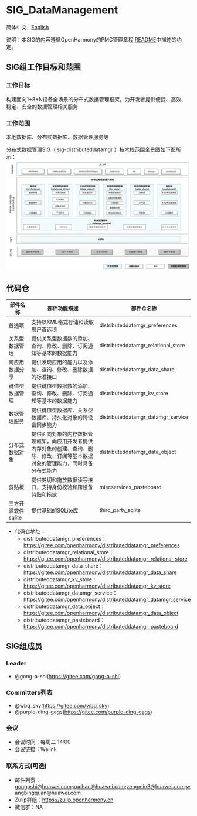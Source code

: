 # SIG_DataManagement
简体中文 | [English](./sig-distributeddatamgr.md)

说明：本SIG的内容遵循OpenHarmony的PMC管理章程 [README](/zh/pmc.md)中描述的约定。

## SIG组工作目标和范围

### 工作目标
构建面向1+8+N设备全场景的分布式数据管理框架，为开发者提供便捷、高效、稳定、安全的数据管理相关服务

### 工作范围
本地数据库、分布式数据库、数据管理服务等

分布式数据管理SIG（ sig-distributeddatamgr ）技术栈范围全景图如下图所示：
![OpenHarmony文档概览](figures/distributeddatamgr-overview.png)
## 代码仓
|部件名称|部件功能描述|部件仓名称|
| ------------ | ------------ |------------ |
|首选项|支持以XML格式存储和读取用户首选项|distributeddatamgr_preferences|
|关系型数据管理|提供关系型数据数的添加、查询、修改、删除、订阅通知等基本的数据能力|distributeddatamgr_relational_store|
|跨应用数据分享|提供发现应用的能力以及添加、查询、修改、删除数据的标准接口|distributeddatamgr_data_share|
|键值型数据管理|提供键值型数据数的添加、查询、修改、删除、订阅通知等基本的数据能力|distributeddatamgr_kv_store|
|数据管理服务|提供键值型数据库、关系型数据库、持久化对象的跨设备同步能力|distributeddatamgr_datamgr_service|
|分布式数据对象|提供面向对象的内存数据管理框架，向应用开发者提供内存对象的创建、查询、删除、修改、订阅等基本数据对象的管理能力，同时具备分布式能力|distributeddatamgr_data_object|
|剪贴板|提供剪切和拖放数据读写接口，支持身份校验和跨设备剪贴和拖放|miscservices_pasteboard|
|三方开源软件sqlite|提供基础的SQLite库|third_party_sqlite|
- 代码仓地址：
  - distributeddatamgr_preferences：https://gitee.com/openharmony/distributeddatamgr_preferences
  - distributeddatamgr_relational_store：https://gitee.com/openharmony/distributeddatamgr_relational_store
  - distributeddatamgr_data_share：https://gitee.com/openharmony/distributeddatamgr_data_share
  - distributeddatamgr_kv_store：https://gitee.com/openharmony/distributeddatamgr_kv_store
  - distributeddatamgr_datamgr_service：https://gitee.com/openharmony/distributeddatamgr_datamgr_service
  - distributeddatamgr_data_object：https://gitee.com/openharmony/distributeddatamgr_data_object
  - distributeddatamgr_pasteboard：https://gitee.com/openharmony/distributeddatamgr_pasteboard

## SIG组成员

### Leader
- @gong-a-shi(https://gitee.com/gong-a-shi)

### Committers列表
- @wbq_sky(https://gitee.com/wbq_sky)
- @purple-ding-gags(https://gitee.com/purple-ding-gags)

### 会议
 - 会议时间：每周二 14:00
 - 会议链接：Welink

### 联系方式(可选)

- 邮件列表：gongashi@huawei.com;xuchao@huawei.com;zengmin3@huawei.com;wangbingquan@huawei.com
- Zulip群组：https://zulip.openharmony.cn
- 微信群：NA
